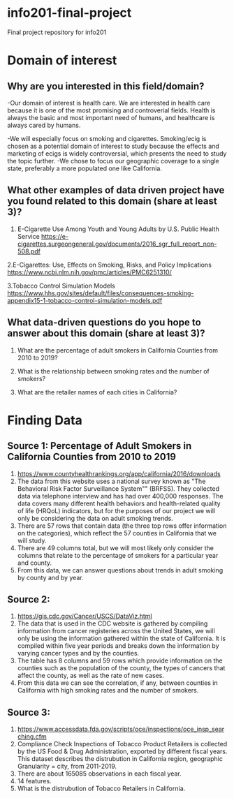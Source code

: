 # info201-final-project
Final project repository for info201


# Domain of interest
## Why are you interested in this field/domain?
-Our domain of interest is health care. We are interested in health care because it is one of the most promising and controverial fields. Health is always the basic and most important need of humans, and healthcare is always cared by humans.

-We will especially focus on smoking and cigarettes. Smoking/ecig is chosen as a potential domain of interest to study because the effects and marketing of ecigs is widely controversial, which presents the need to study the topic further.
-We chose to focus our geographic coverage to a single state, preferably a more populated one like California.

## What other examples of data driven project have you found related to this domain (share at least 3)?
1. E-Cigarette Use Among Youth and Young Adults by U.S. Public Health Service
   https://e-cigarettes.surgeongeneral.gov/documents/2016_sgr_full_report_non-508.pdf

2.E-Cigarettes: Use, Effects on Smoking, Risks, and Policy Implications
  https://www.ncbi.nlm.nih.gov/pmc/articles/PMC6251310/

3.Tobacco Control Simulation Models
https://www.hhs.gov/sites/default/files/consequences-smoking-appendix15-1-tobacco-control-simulation-models.pdf

## What data-driven questions do you hope to answer about this domain (share at least 3)?
1. What are the percentage of adult smokers in California Counties from 2010 to 2019?

2. What is the relationship between smoking rates and the number of smokers?

3. What are the retailer names of each cities in California?





# Finding Data
## Source 1: Percentage of Adult Smokers in California Counties from 2010 to 2019
1. https://www.countyhealthrankings.org/app/california/2016/downloads
2. The data from this website uses a national survey known as "The Behavioral Risk Factor Surveillance System"" (BRFSS). They collected data via telephone interview and has had over 400,000 responses. The data covers many different health behaviors and health-related quality of life (HRQoL) indicators, but for the purposes of our project we will only be considering the data on adult smoking trends.
3. There are 57 rows that contain data (the three top rows offer information on the categories), which reflect the 57 counties in California that we will study.
4. There are 49 columns total, but we will most likely only consider the columns that relate to the percentage of smokers for a particular year and county.
5. From this data, we can answer questions about trends in adult smoking by county and by year.

## Source 2:
1. https://gis.cdc.gov/Cancer/USCS/DataViz.html
2. The data that is used in the CDC website is gathered by compiling information from cancer registeries across the United States, we will only be using the information gathered within the state of California. It is compiled within five year periods and breaks down the information by varying cancer types and by the counties.
3. The table has 8 columns and 59 rows which provide information on the counties such as the population of the county, the types of cancers that affect the county, as well as the rate of new cases.
4. From this data we can see the correlation, if any, between counties in California with high smoking rates and the number of smokers.

## Source 3:
1. https://www.accessdata.fda.gov/scripts/oce/inspections/oce_insp_searching.cfm
2. Compliance Check Inspections of Tobacco Product Retailers is collected by the US Food & Drug Administration, exported by different fiscal years. This dataset describes the distrubution in California region, geographic Granularity = city, from 2011-2019.
3. There are about 165085 observations in each fiscal year.
4. 14 features.
5. What is the distrubution of Tobacco Retailers in California.
